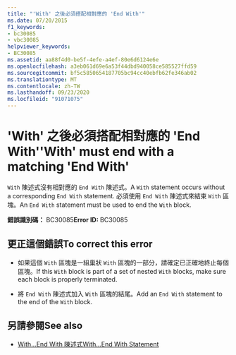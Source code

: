 ```yaml
---
title: "'With' 之後必須搭配相對應的 'End With'"
ms.date: 07/20/2015
f1_keywords:
- bc30085
- vbc30085
helpviewer_keywords:
- BC30085
ms.assetid: aa88f4d0-be5f-4efe-a4ef-80e6d6124e6e
ms.openlocfilehash: a3eb061d69e6a53f44dbd940058ce585527ffd59
ms.sourcegitcommit: bf5c5850654187705bc94cc40ebfb62fe346ab02
ms.translationtype: MT
ms.contentlocale: zh-TW
ms.lasthandoff: 09/23/2020
ms.locfileid: "91071075"
---
```

# <a name="with-must-end-with-a-matching-end-with"></a><span data-ttu-id="97749-102">'With' 之後必須搭配相對應的 'End With'</span><span class="sxs-lookup"><span data-stu-id="97749-102">'With' must end with a matching 'End With'</span></span>

<span data-ttu-id="97749-103">`With` 陳述式沒有相對應的 `End With` 陳述式。</span><span class="sxs-lookup"><span data-stu-id="97749-103">A `With` statement occurs without a corresponding `End With` statement.</span></span> <span data-ttu-id="97749-104">必須使用 `End With` 陳述式來結束 `With` 區塊。</span><span class="sxs-lookup"><span data-stu-id="97749-104">An `End With` statement must be used to end the `With` block.</span></span>  
  
 <span data-ttu-id="97749-105">**錯誤識別碼：** BC30085</span><span class="sxs-lookup"><span data-stu-id="97749-105">**Error ID:** BC30085</span></span>  
  
## <a name="to-correct-this-error"></a><span data-ttu-id="97749-106">更正這個錯誤</span><span class="sxs-lookup"><span data-stu-id="97749-106">To correct this error</span></span>  
  
- <span data-ttu-id="97749-107">如果這個 `With` 區塊是一組巢狀 `With` 區塊的一部分，請確定已正確地終止每個區塊。</span><span class="sxs-lookup"><span data-stu-id="97749-107">If this `With` block is part of a set of nested `With` blocks, make sure each block is properly terminated.</span></span>  
  
- <span data-ttu-id="97749-108">將 `End With` 陳述式加入 `With` 區塊的結尾。</span><span class="sxs-lookup"><span data-stu-id="97749-108">Add an `End With` statement to the end of the `With` block.</span></span>  
  
## <a name="see-also"></a><span data-ttu-id="97749-109">另請參閱</span><span class="sxs-lookup"><span data-stu-id="97749-109">See also</span></span>

- [<span data-ttu-id="97749-110">With...End With 陳述式</span><span class="sxs-lookup"><span data-stu-id="97749-110">With...End With Statement</span></span>](../language-reference/statements/with-end-with-statement.md)
